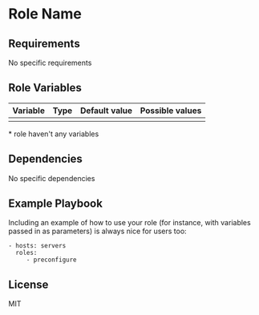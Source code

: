 Role Name
=========



Requirements
------------

No specific requirements

Role Variables
--------------

| Variable | Type | Default value | Possible values |
|----------|------|---------------|-----------------|
|          |      |               |                 |

\* role haven't any variables

Dependencies
------------

No specific dependencies

Example Playbook
----------------

Including an example of how to use your role (for instance, with variables passed in as parameters) is always nice for users too:

    - hosts: servers
      roles:
         - preconfigure

License
-------

MIT
